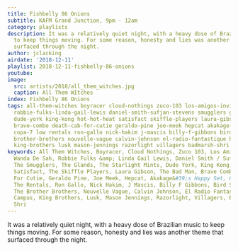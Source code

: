 ```yaml
---
title: Fishbelly 86 Onions
subtitle: KAFM Grand Junction, 9pm - 12am
category: playlists
description: It was a relatively quiet night, with a heavy dose of Brazilian music
  to keep things moving. For some reason, honesty and lies was another theme that
  surfaced through the night.
author: jclacking
airdate: '2018-12-11'
playlist: 2018-12-11-fishbelly-86-onions
youtube: 
image:
  src: artists/2018/all_them_witches.jpg
  caption: All Them WItches
index: Fishbelly 86 Onions
tags: all-them-witches boyracer cloud-nothings zuco-103 los-amigos-invisibles wanda-de-sah
  robbie-fulks-linda-gail-lewis daniel-smith-sufjan-stevens smugglers glands starlight-mints
  dude-york king-kong hot-hot-heat satisfact skiffle-players laura-gibson bad-man
  brave-combo death-cab-for-cutie geraldo-pine joe-meek hepcat akakage-s-happy-set
  copa-7 low rentals ron-gallo nick-hakim j-mascis billy-f-gibbons bird-streets x
  brother-brothers nouvelle-vague calvin-johnson el-radio-fantastique hippo-campus
  king-brothers lusk mason-jennings razorlight villagers badmarsh-shri
keywords: All Them Witches, Boyracer, Cloud Nothings, Zuco 103, Los Amigos Invisibles,
  Wanda De Sah, Robbie Fulks &amp; Linda Gail Lewis, Daniel Smith / Sufjan Stevens,
  The Smugglers, The Glands, The Starlight Mints, Dude York, King Kong, Hot Hot Heat,
  Satisfact, The Skiffle Players, Laura Gibson, The Bad Man, Brave Combo, Death Cab
  For Cutie, Geraldo Pine, Joe Meek, Hepcat, Akakage&#39;s Happy Set, Copa 7, Low,
  The Rentals, Ron Gallo, Nick Hakim, J Mascis, Billy F Gibbons, Bird Streets, X,
  The Brother Brothers, Nouvelle Vague, Calvin Johnson, El Radio Fantastique, Hippo
  Campus, King Brothers, Lusk, Mason Jennings, Razorlight, Villagers, Badmarsh &amp;
  Shri
---
```

It was a relatively quiet night, with a heavy dose of Brazilian music to keep things moving. For some reason, honesty and lies was another theme that surfaced through the night.
